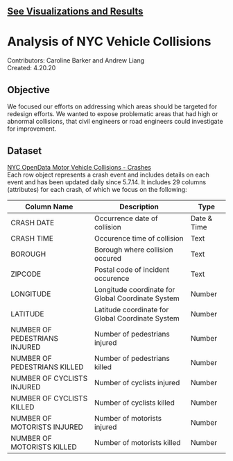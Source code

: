 ## [See Visualizations and Results](https://github.com/CarolineNB/Large-Scale-Visual-Analytics/blob/master/NY%20Vehicle%20Collisions/Mini-Project_%20Analysis%20of%20NYC%20Vehicle%20Collisions.pdf)

# Analysis of NYC Vehicle Collisions
Contributors: Caroline Barker and Andrew Liang \
Created: 4.20.20

## Objective
We focused our efforts on addressing which areas should be targeted for redesign efforts. We wanted to expose problematic areas that had high or abnormal collisions, that civil engineers or road engineers could investigate for improvement.


## Dataset
[NYC OpenData Motor Vehicle Collisions - Crashes](https://data.cityofnewyork.us/Public-Safety/Motor-Vehicle-Collisions-Crashes/h9gi-nx95) \
Each row object represents a crash event and includes details on each event and has been updated daily since 5.7.14. It includes 29 columns 
(attributes) for each crash, of which we focus on the following: 

Column Name | Description | Type
------------ | -------------| -------------
CRASH DATE | Occurrence date of collision | Date & Time
CRASH TIME | Occurence time of collision | Text
BOROUGH | Borough where collision occured| Text
ZIPCODE | Postal code of incident occurence| Text
LONGITUDE | Longitude coordinate for Global Coordinate System | Number
LATITUDE | Latitude coordinate for Global Coordinate System | Number
NUMBER OF PEDESTRIANS INJURED | Number of pedestrians injured | Number
NUMBER OF PEDESTRIANS KILLED | Number of pedestrians killed | Number
NUMBER OF CYCLISTS INJURED | Number of cyclists injured | Number
NUMBER OF CYCLISTS KILLED | Number of cyclists killed | Number
NUMBER OF MOTORISTS INJURED | Number of motorists injured | Number
NUMBER OF MOTORISTS KILLED | Number of motorists killed | Number

